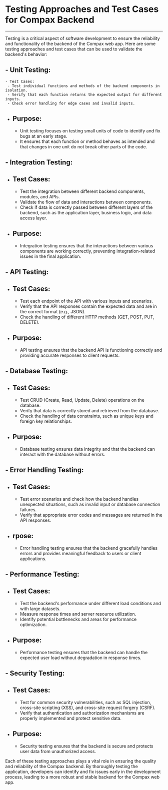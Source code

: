 # Testing Approaches and Test Cases for Compax Backend
***************************************************************************

Testing is a critical aspect of software development to ensure the reliability and functionality of the backend of the Compax web app. Here are some testing approaches and test cases that can be used to validate the backend's behavior:

## - Unit Testing:
    - Test Cases:
     - Test individual functions and methods of the backend components in isolation.
     - Verify that each function returns the expected output for different inputs.
     - Check error handling for edge cases and invalid inputs.
   - ## Purpose:
     - Unit testing focuses on testing small units of code to identify and fix bugs at an early stage.
     - It ensures that each function or method behaves as intended and that changes in one unit do not break other parts of the code.

## - Integration Testing:
   - ## Test Cases:
     - Test the integration between different backend components, modules, and APIs.
     - Validate the flow of data and interactions between components.
     - Check if data is correctly passed between different layers of the backend, such as the application layer, business logic, and data access layer.
   - ## Purpose:
     - Integration testing ensures that the interactions between various components are working correctly, preventing integration-related issues in the final application.

## - API Testing:
   - ## Test Cases:
     - Test each endpoint of the API with various inputs and scenarios.
     - Verify that the API responses contain the expected data and are in the correct format (e.g., JSON).
     - Check the handling of different HTTP methods (GET, POST, PUT, DELETE).
   - ## Purpose:
     - API testing ensures that the backend API is functioning correctly and providing accurate responses to client requests.

## - Database Testing:
   - ## Test Cases:
     - Test CRUD (Create, Read, Update, Delete) operations on the database.
     - Verify that data is correctly stored and retrieved from the database.
     - Check the handling of data constraints, such as unique keys and foreign key relationships.
   - ## Purpose:
     - Database testing ensures data integrity and that the backend can interact with the database without errors.

## - Error Handling Testing:
   - ## Test Cases:
     - Test error scenarios and check how the backend handles unexpected situations, such as invalid input or database connection failures.
     - Verify that appropriate error codes and messages are returned in the API responses.
   - ## rpose:
     - Error handling testing ensures that the backend gracefully handles errors and provides meaningful feedback to users or client applications.

## - Performance Testing:
   - ## Test Cases:
     - Test the backend's performance under different load conditions and with large datasets.
     - Measure response times and server resource utilization.
     - Identify potential bottlenecks and areas for performance optimization.
   - ## Purpose:
     - Performance testing ensures that the backend can handle the expected user load without degradation in response times.

## - Security Testing:
   - ## Test Cases:
     - Test for common security vulnerabilities, such as SQL injection, cross-site scripting (XSS), and cross-site request forgery (CSRF).
     - Verify that authentication and authorization mechanisms are properly implemented and protect sensitive data.
   - ## Purpose:
     - Security testing ensures that the backend is secure and protects user data from unauthorized access.

Each of these testing approaches plays a vital role in ensuring the quality and reliability of the Compax backend. By thoroughly testing the application, developers can identify and fix issues early in the development process, leading to a more robust and stable backend for the Compax web app.